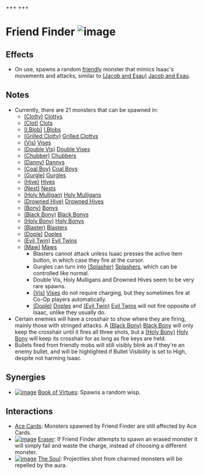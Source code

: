 +++
+++

 # Friend Finder ![image](/image/Friend_Finder.png) 


Effects
---------


* On use, spawns a random [friendly](/wiki/Friendly "Friendly") monster that mimics Isaac's movements and attacks, similar to  [(Jacob and Esau)](/wiki/Jacob_and_Esau "Jacob and Esau") [Jacob and Esau](/wiki/Jacob_and_Esau "Jacob and Esau").


Notes
-------


* Currently, there are 21 monsters that can be spawned in:
	+ [(Clotty)](/wiki/Clotty "Clotty") [Clottys](/wiki/Clotty "Clotty")
	+ [(Clot)](/wiki/Clotty#Clot "Clot") [Clots](/wiki/Clotty#Clot "Clotty")
	+ [(I.Blob)](/wiki/Clotty#I.Blob "I.Blob") [I.Blobs](/wiki/Clotty#I.Blob "Clotty")
	+ [(Grilled Clotty)](/wiki/Clotty#Grilled_Clotty "Grilled Clotty") [Grilled Clottys](/wiki/Clotty#Grilled_Clotty "Clotty")
	+ [(Vis)](/wiki/Vis "Vis") [Vises](/wiki/Vis "Vis")
	+ [(Double Vis)](/wiki/Vis#Double_Vis "Double Vis") [Double Vises](/wiki/Vis#Double_Vis "Vis")
	+ [(Chubber)](/wiki/Vis#Chubber "Chubber") [Chubbers](/wiki/Vis#Chubber "Vis")
	+ [(Danny)](/wiki/Danny "Danny") [Dannys](/wiki/Danny "Danny")
	+ [(Coal Boy)](/wiki/Danny#Coal_Boy "Coal Boy") [Coal Boys](/wiki/Danny#Coal_Boy "Danny")
	+ [(Gurgle)](/wiki/Gaper#Gurgle "Gurgle") [Gurgles](/wiki/Gaper#Gurgle "Gaper")
	+ [(Hive)](/wiki/Mulligan#Hive "Hive") [Hives](/wiki/Mulligan#Hive "Mulligan")
	+ [(Nest)](/wiki/Mulligan#Nest "Nest") [Nests](/wiki/Mulligan#Nest "Mulligan")
	+ [(Holy Mulligan)](/wiki/Mulligan#Holy_Mulligan "Holy Mulligan") [Holy Mulligans](/wiki/Mulligan#Holy_Mulligan "Mulligan")
	+ [(Drowned Hive)](/wiki/Mulligan#Drowned_Hive "Drowned Hive") [Drowned Hives](/wiki/Mulligan#Drowned_Hive "Mulligan")
	+ [(Bony)](/wiki/Bony "Bony") [Bonys](/wiki/Bony "Bony")
	+ [(Black Bony)](/wiki/Bony#Black_Bony "Black Bony") [Black Bonys](/wiki/Bony#Black_Bony "Bony")
	+ [(Holy Bony)](/wiki/Bony#Holy_Bony "Holy Bony") [Holy Bonys](/wiki/Bony#Holy_Bony "Bony")
	+ [(Blaster)](/wiki/Blaster "Blaster") [Blasters](/wiki/Blaster "Blaster")
	+ [(Dople)](/wiki/Dople "Dople") [Doples](/wiki/Dople "Dople")
	+ [(Evil Twin)](/wiki/Dople#Evil_Twin "Evil Twin") [Evil Twins](/wiki/Dople#Evil_Twin "Dople")
	+ [(Maw)](/wiki/Maw "Maw") [Maws](/wiki/Maw "Maw")
		- Blasters cannot attack unless Isaac presses the active item button, in which case they fire at the cursor.
		- Gurgles can turn into [(Splasher)](/wiki/Pacer#Splasher "Splasher") [Splashers](/wiki/Pacer#Splasher "Pacer"), which can be controlled like normal.
		- Double Vis, Holy Mulligans and Drowned Hives seem to be very rare spawns.
		- [(Vis)](/wiki/Vis "Vis") [Vises](/wiki/Vis "Vis") do not require charging, but they sometimes fire at Co-Op players automatically.
		- [(Dople)](/wiki/Dople "Dople") [Doples](/wiki/Dople "Dople") and [(Evil Twin)](/wiki/Dople#Evil_Twin "Evil Twin") [Evil Twins](/wiki/Dople#Evil_Twin "Dople") will not fire opposite of Isaac, unlike they usually do.
* Certain enemies will have a crosshair to show where they are firing, mainly those with stringed attacks. A [(Black Bony)](/wiki/Bony#Black_Bony "Black Bony") [Black Bony](/wiki/Bony#Black_Bony "Bony") will only keep the crosshair until it fires all three shots, but a [(Holy Bony)](/wiki/Bony#Holy_Bony "Holy Bony") [Holy Bony](/wiki/Bony#Holy_Bony "Bony") will keep its crosshair for as long as fire keys are held.
* Bullets fired from friendly mobs will still visibly blink as if they're an enemy bullet, and will be highlighted if Bullet Visibility is set to High, despite not harming Isaac.


Synergies
-----------


* [![image](/image/Book_of_Virtues.png)](/wiki/Book_of_Virtues "Book of Virtues") [Book of Virtues](/wiki/Book_of_Virtues "Book of Virtues"): Spawns a random wisp.


Interactions
--------------


* [Ace Cards](/wiki/Cards_and_Runes "Cards and Runes"): Monsters spawned by Friend Finder are still affected by Ace Cards.
* [![image](/image/Eraser.png)](/wiki/Eraser "Eraser") [Eraser](/wiki/Eraser "Eraser"): If Friend Finder attempts to spawn an erased monster it will simply fail and waste the charge, instead of choosing a different monster.
* [![image](/image/The_Soul.png)](/wiki/The_Soul "The Soul") [The Soul](/wiki/The_Soul "The Soul"): Projectiles shot from charmed monsters will be repelled by the aura.


